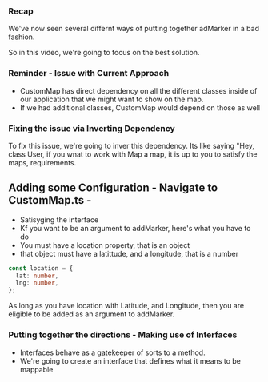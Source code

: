 ### Recap

We've now seen several differnt ways of putting together adMarker in a bad fashion.

So in this video, we're going to focus on the best solution.

### Reminder - Issue with Current Approach

- CustomMap has direct dependency on all the different classes inside of our application that we might want to show on the map.
- If we had additional classes, CustomMap would depend on those as well

### Fixing the issue via Inverting Dependency

To fix this issue, we're going to inver this dependency. Its like saying "Hey, class User, if you wnat to work with Map a map, it is up to you to satisfy the maps, requirements.

## Adding some Configuration - Navigate to CustomMap.ts -

- Satisyging the interface
- Kf you want to be an argument to addMarker, here's what you have to do
- You must have a location property, that is an object
- that object must have a latittude, and a longitude, that is a number

```ts
const location = {
  lat: number,
  lng: number,
};
```

As long as you have location with Latitude, and Longitude, then you are eligible to be added as an argument to addMarker.

### Putting together the directions - Making use of Interfaces

- Interfaces behave as a gatekeeper of sorts to a method.
- We're going to create an interface that defines what it means to be mappable
